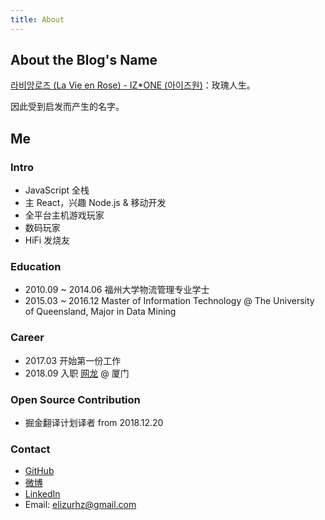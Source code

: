 ```yaml
---
title: About
---
```


## About the Blog's Name

[라비앙로즈 (La Vie en Rose) - IZ\*ONE (아이즈원)](https://i.y.qq.com/v8/playsong.html?songid=218828571&source=yqq#wechat_redirect)：玫瑰人生。

因此受到启发而产生的名字。

## Me

### Intro

- JavaScript 全栈
- 主 React，兴趣 Node.js & 移动开发
- 全平台主机游戏玩家
- 数码玩家
- HiFi 发烧友

### Education

- 2010.09 ~ 2014.06 福州大学物流管理专业学士
- 2015.03 ~ 2016.12 Master of Information Technology @ The University of Queensland, Major in Data Mining

### Career

- 2017.03 开始第一份工作
- 2018.09 入职 [网龙](http://www.nd.com.cn) @ 厦门

### Open Source Contribution

- 掘金翻译计划译者 from 2018.12.20

### Contact

- [GitHub](https://github.com/ElizurHz)
- [微博](https://weibo.com/1955273297)
- [LinkedIn](https://www.linkedin.com/in/%E7%9A%93%E6%B3%BD-%E5%BE%90-88877090/)
- Email: elizurhz@gmail.com
